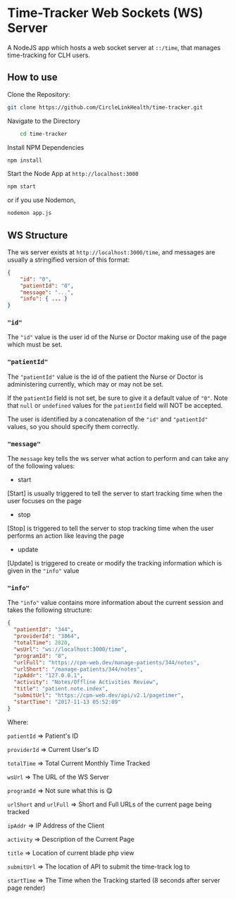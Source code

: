 # Time-Tracker Web Sockets (WS) Server

A NodeJS app which hosts a web socket server at `::/time`, that manages time-tracking for CLH users.

## How to use

Clone the Repository:

```bash
git clone https://github.com/CircleLinkHealth/time-tracker.git
```

Navigate to the Directory

```bash
    cd time-tracker
```

Install NPM Dependencies

```bash
npm install
```

Start the Node App at `http://localhost:3000`

```bash
npm start
```

or if you use Nodemon,

```bash
nodemon app.js
```

## WS Structure

The ws server exists at `http://localhost:3000/time`, and messages are usually a stringified version of this format:

```json
{
    "id": "0",
    "patientId": "0",
    "message": "...",
    "info": { ... }
}
```

### `"id"`

The `"id"` value is the user id of the Nurse or Doctor making use of the page which must be set. 

### `"patientId"`

The `"patientId"` value is the id of the patient the Nurse or Doctor is administering currently, which may or may not be set.

If the `patientId` field is not set, be sure to give it a default value of `"0"`. Note that `null` or `undefined` values for the `patientId` field will NOT be accepted.

The user is identified by a concatenation of the `"id"` and `"patientId"` values, so you should specify them correctly.

### `"message"`

The `message` key tells the ws server what action to perform and can take any of the following values:

- start

[Start] is usually triggered to tell the server to start tracking time when the user focuses on the page

- stop

[Stop] is triggered to tell the server to stop tracking time when the user performs an action like leaving the page

- update

[Update] is triggered to create or modify the tracking information which is given in the `"info"` value

### `"info"`

The `"info"` value contains more information about the current session and takes the following structure:

```json
{
  "patientId": "344",
  "providerId": "3864",
  "totalTime": 2820,
  "wsUrl": "ws://localhost:3000/time",
  "programId": "8",
  "urlFull": "https://cpm-web.dev/manage-patients/344/notes",
  "urlShort": "/manage-patients/344/notes",
  "ipAddr": "127.0.0.1",
  "activity": "Notes/Offline Activities Review",
  "title": "patient.note.index",
  "submitUrl": "https://cpm-web.dev/api/v2.1/pagetimer",
  "startTime": "2017-11-13 05:52:09"
}
```

Where:

`patientId` => Patient's ID

`providerId` => Current User's ID

`totalTime` => Total Current Monthly Time Tracked

`wsUrl` => The URL of the WS Server

`programId` => Not sure what this is 😋

`urlShort` and `urlFull` => Short and Full URLs of the current page being tracked

`ipAddr` => IP Address of the Client

`activity` => Description of the Current Page

`title` => Location of current blade php view

`submitUrl` => The location of API to submit the time-track log to

`startTime` => The Time when the Tracking started (8 seconds after server page render)
